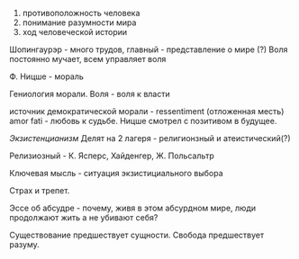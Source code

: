 1. противоположность человека 
2. понимание разумности мира
3. ход человеческой истории

Шопингаурэр - много трудов, главный - представление о мире (?)
Воля постоянно мучает, всем управляет воля

Ф. Ницше - мораль

Гениология морали. 
Воля - воля к власти

источник демократической морали - ressentiment (отложенная месть)
amor fati - любовь к судьбе.
Ницше смотрел с позитивом в будущее.

*Экзистенцианизм*
Делят на 2 лагеря - религионзный и атеистический(?)

Релизиозный - К. Ясперс, Хайденгер, Ж. Польсальтр

Ключевая мысль - ситуация экзистициального выбора

Страх и трепет.



Эссе об абсудре - почему, живя в этом абсурдном мире, люди продолжают жить а не убивают себя?


Существование предшествует сущности. Свобода предшествует разуму.